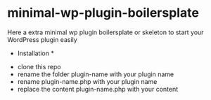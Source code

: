 # minimal-wp-plugin-boilersplate
Here a extra minimal wp plugin boilersplate or skeleton to start your WordPress plugin easily

* Installation *
- clone this repo
- rename the folder plugin-name with your plugin name
- rename plugin-name.php with your plugin name
- replace the content plugin-name.php with your content

